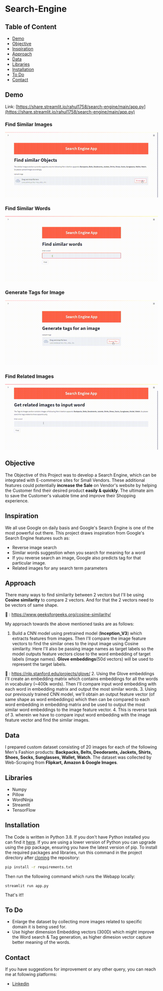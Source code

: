# Search-Engine
## Table of Content
  * [Demo](#demo)
  * [Objective](#objective)
  * [Inspiration](#inspiration)
  * [Approach](#approach)
  * [Data](#data)
  * [Libraries](#libraries)
  * [Installation](#installation)
  * [To Do](#to-do)
  * [Contact](#contact)

## Demo
Link: [https://share.streamlit.io/rahul1758/search-engine/main/app.py](https://share.streamlit.io/rahul1758/search-engine/main/app.py)
### Find Similar Images
![](https://github.com/Rahul1758/Search-Engine/blob/main/gifs%20%26%20imgs/Similar_images.gif)
### Find Similar Words
![](https://github.com/Rahul1758/Search-Engine/blob/main/gifs%20%26%20imgs/Similar_words.gif)
### Generate Tags for Image
![](https://github.com/Rahul1758/Search-Engine/blob/main/gifs%20%26%20imgs/Tag_generation.gif)
### Find Related Images
![](https://github.com/Rahul1758/Search-Engine/blob/main/gifs%20%26%20imgs/Related_images.gif)

## Objective
The Objective of this Project was to develop a Search Engine, which can be integrated with E-commerce sites for Small Vendors. These additional features could potentially **increase the Sale** on Vendor's website by helping the Customer find their desired product **easily & quickly**. The ultimate aim to save the Customer's valuable time and improve their Shopping experience.

## Inspiration
We all use Google on daily basis and Google's Search Engine is one of the most powerful out there. This project draws inspiration from Google's Search Engine features such as:
  * Reverse image search
  * Similar words suggestion when you search for meaning for a word
  * If you reverse search an image, Google also predicts tag for that particular image.
  * Related images for any search term parameters

## Approach
There many ways to find similarity between 2 vectors but I'll be using **Cosine similarity** to compare 2 vectors. And for that the 2 vectors need to be vectors of same shape.

📖 : https://www.geeksforgeeks.org/cosine-similarity/

My approach towards the above mentioned tasks are as follows:

1. Build a CNN model using pretrained model (**Inception_V3**) which extracts features from images. Then I'll compare the image feature vectors to find the similar ones to the input image using Cosine similarity. Here I'll also be passing image names as target labels so the model outputs feature vectors close to the word embedding of target labels (image names). **Glove embeddings**(50d vectors) will be used to represent the target labels.

📖 : https://nlp.stanford.edu/projects/glove/
2. Using the Glove embeddings I'll create an embedding matrix which contains embeddings for all the words in vocabulary (~400k words). Then I'll compare input word embedding with each word in embedding matrix and output the most similar words.
3. Using our previously trained CNN model, we'll obtain an output feature vector (of same shape as word embeddings) which then can be compared to each word embedding in embedding matrix and be used to output the most similar word embeddings to the image feature vector.
4. This is reverse task of 3. wherein we have to compare input word embedding with the image feature vector and find the similar images.

## Data 
I prepared custom dataset consisting of 20 images for each of the following Men's Fashion products: **Backpacks, Belts, Deodorants, Jackets, Shirts, Shoes, Socks, Sunglasses, Wallet, Watch**. The dataset was collected by Web-Scraping from **Flipkart, Amazon & Google Images**.

## Libraries
* Numpy
* Pillow
* WordNinja
* Streamlit
* TensorFlow

## Installation
The Code is written in Python 3.8. If you don't have Python installed you can find it [here](https://www.python.org/downloads/). If you are using a lower version of Python you can upgrade using the pip package, ensuring you have the latest version of pip. To install the required packages and libraries, run this command in the project directory after [cloning](https://www.howtogeek.com/451360/how-to-clone-a-github-repository/) the repository:
```bash
pip install -r requirements.txt
```
Then run the following command which runs the Webapp locally:
```
streamlit run app.py
```
That's it!!

## To Do
* Enlarge the dataset by collecting more images related to specific domain it is being used for.
* Use higher dimension Embedding vectors (300D) which might improve the Word search & Tag generation, as higher dimesion vector capture better meaning of the words.

## Contact
If you have suggestions for improvement or any other query, you can reach me at following platforms:
  * [Linkedin](https://www.linkedin.com/in/rahul-menon-515702a7/)
